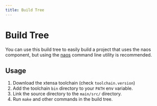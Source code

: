 ```yaml
---
title: Build Tree
---
```


# Build Tree

You can use this build tree to easily build a project that uses the naos component, but using the [naos](https://github.com/256dpi/naos) command line utility is recommended.

## Usage

1. Download the xtensa toolchain (check `toolchain.version`)
2. Add the toolchain `bin` directory to your `PATH` env variable.
3. Link the source directory to the `main/src/` directory.
4. Run `make` and other commands in the build tree.
